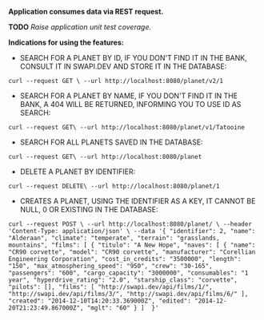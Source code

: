 **Application consumes data via REST request.**

**TODO** *Raise application unit test coverage.*

**Indications for using the features:**

* SEARCH FOR A PLANET BY ID, IF YOU DON'T FIND IT IN THE BANK, CONSULT IT IN SWAPI.DEV AND STORE IT IN THE DATABASE:

`curl --request GET \
  --url http://localhost:8080/planet/v2/1`
  
* SEARCH FOR A PLANET BY NAME, IF YOU DON'T FIND IT IN THE BANK, A 404 WILL BE RETURNED, INFORMING YOU TO USE ID AS SEARCH:

`curl --request GET\
  --url http://localhost:8080/planet/v1/Tatooine`
  
  
* SEARCH FOR ALL PLANETS SAVED IN THE DATABASE:

`curl --request GET\
  --url http://localhost:8080/planet`


* DELETE A PLANET BY IDENTIFIER:

`curl --request DELETE\
  --url http://localhost:8080/planet/1`


* CREATES A PLANET, USING THE IDENTIFIER AS A KEY, IT CANNOT BE NULL, 0 OR EXISTING IN THE DATABASE:

`curl --request POST \
  --url http://localhost:8080/planet/ \
  --header 'Content-Type: application/json' \
  --data '{
	  "identifier": 2,
    "name": "Alderaan",
    "climate": "temperate",
    "terrain": "grasslands, mountains",
    "films": [
      {
        "titulo": "A New Hope",
        "naves": [
          {
            "name": "CR90 corvette",
            "model": "CR90 corvette",
            "manufacturer": "Corellian Engineering Corporation",
            "cost_in_credits": "3500000",
            "length": "150",
            "max_atmosphering_speed": "950",
            "crew": "30-165",
            "passengers": "600",
            "cargo_capacity": "3000000",
            "consumables": "1 year",
            "hyperdrive_rating": "2.0",
            "starship_class": "corvette",
            "pilots": [],
            "films": [
              "http://swapi.dev/api/films/1/",
              "http://swapi.dev/api/films/3/",
              "http://swapi.dev/api/films/6/"
            ],
            "created": "2014-12-10T14:20:33.369000Z",
            "edited": "2014-12-20T21:23:49.867000Z",
            "mglt": "60"
          }
        ] 
     }'`
